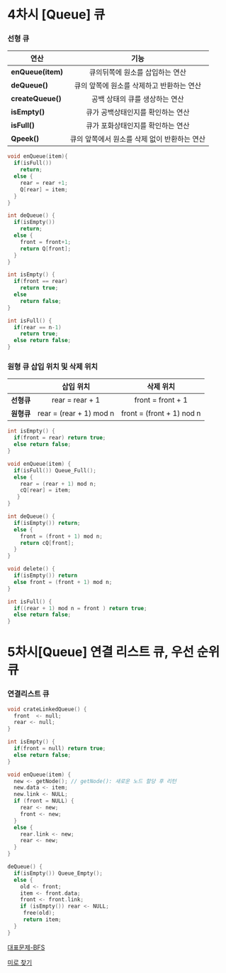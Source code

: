 # 4차시 [Queue] 큐
### 선형 큐
|  <center>연산</center> |  <center>기능</center> | 
|:--------|--------|
|**enQueue(item)** | <center>큐의뒤쪽에 원소를 삽입하는 연산</center> |
|**deQueue()** | <center>큐의 앞쪽에 원소를 삭제하고 반환하는 연산</center> |
|**createQueue()** | <center>공백 상태의 큐를 생상하는 연산</center> |
|**isEmpty()** | <center>큐가 공백상태인지를 확인하는 연산</center> |
|**isFull()** | <center>큐가 포화상태인지를 확인하는 연산</center> |
|**Qpeek()** | <center>큐의 앞쪽에서 원소를 삭제 없이 반환하는 연산</center> |

```c
void enQueue(item){
  if(isFull()) 
    return;
  else {
    rear = rear +1;
    Q[rear] = item;
  }
}

int deQueue() {
  if(isEmpty()) 
    return;
  else {
    front = front+1;
    return Q[front];
  }
}

int isEmpty() {
  if(front == rear)
    return true;
  else 
    return false;
}

int isFull() { 
  if(rear == n-1)
    return true;
  else return false;
}
```

### 원형 큐 삽입 위치 및 삭제 위치 
| |<center>삽입 위치</center> | <center>삭제 위치</center> | 
|--------|--------|-------|
|**<center>선형큐<center>** | <center>rear = rear + 1</center> | <center>front = front + 1</center> |
|**<center>원형큐<center>** | <center>rear = (rear + 1) mod n </center> | <center>front = (front + 1) nod n</center> |
```c
int isEmpty() { 
  if(front = rear) return true;
  else return false;
}

void enQueue(item) {
  if(isFull()) Queue_Full();
  else {
    rear = (rear + 1) mod n; 
    cQ[rear] = item;
   }
}

int deQueue() {
  if(isEmpty()) return;
  else {
    front = (front + 1) mod n;
    return cQ[front];
  }
}

void delete() {
  if(isEmpty()) return
  else front = (front + 1) mod n;
}

int isFull() {
  if((rear + 1) mod n = front ) return true;
  else return false; 
}
```

# 5차시[Queue] 연결 리스트 큐, 우선 순위 큐
### 연결리스트 큐 
```c
void crateLinkedQueue() {
  front  <- null; 
  rear <- null;
}

int isEmpty() {
  if(front = null) return true;
  else return false;
}

void enQueue(item) {
  new <- getNode(); // getNode(): 새로운 노드 할당 후 리턴
  new.data <- item;
  new.link <- NULL;
  if (front = NULL) {
    rear <- new; 
    front <- new;
  }
  else {
    rear.link <- new;
    rear <- new;
  }
}

deQueue() {
  if(isEmpty()) Queue_Empty();
  else {
    old <- front; 
    item <- front.data;
    front <- front.link;
    if (isEmpty()) rear <- NULL;
     free(old);
     return item;
  }
}
```

[대표문제-BFS](https://github.com/yjkwon07/Algorithm-study/blob/master/QUEUE/bfs.cpp)

[미로 찾기](https://github.com/yjkwon07/Algorithm-study/blob/master/SW%EB%AC%B8%EC%A0%9C/D4/1226.%20%5BSW%20%EB%AC%B8%EC%A0%9C%ED%95%B4%EA%B2%B0%20%EA%B8%B0%EB%B3%B8%5D%207%EC%9D%BC%EC%B0%A8%20-%20%EB%AF%B8%EB%A1%9C1/SW_1226_sol.java)
